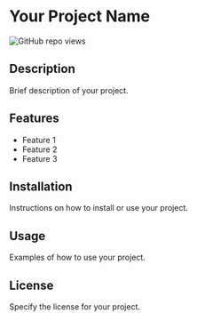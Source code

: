 # Your Project Name

![GitHub repo views](https://komarev.com/ghpvc/?username=YashDhirajOza&repo=WESHV&color=blue)

## Description

Brief description of your project.

## Features

- Feature 1
- Feature 2
- Feature 3

## Installation

Instructions on how to install or use your project.

## Usage

Examples of how to use your project.

## License

Specify the license for your project.

